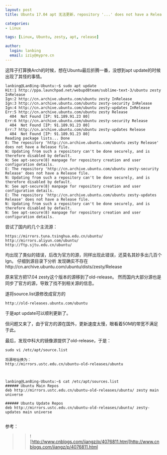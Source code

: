 ```yaml
---
layout: post
title: Ubuntu 17.04 apt 无法更新，repository '...' does not have a Release file

categories:
- Linux

tags: [Linux, Ubuntu, zesty, apt, release]

author:
  login: lanbing
  email: iziy@mypre.cn
---
```



这阵子打算换Arch的时候，想在Ubuntu最后折腾一番，没想到apt update的时候出现了其怪的事情。


```
lanbing@LanBing-Ubuntu:~$ sudo apt update
Hit:1 http://ppa.launchpad.net/webupd8team/sublime-text-3/ubuntu zesty InRelease
Ign:2 http://cn.archive.ubuntu.com/ubuntu zesty InRelease
Ign:3 http://cn.archive.ubuntu.com/ubuntu zesty-security InRelease
Ign:4 http://cn.archive.ubuntu.com/ubuntu zesty-updates InRelease
Err:5 http://cn.archive.ubuntu.com/ubuntu zesty Release
  404  Not Found [IP: 91.189.91.23 80]
Err:6 http://cn.archive.ubuntu.com/ubuntu zesty-security Release
  404  Not Found [IP: 91.189.91.23 80]
Err:7 http://cn.archive.ubuntu.com/ubuntu zesty-updates Release
  404  Not Found [IP: 91.189.91.23 80]
Reading package lists... Done
E: The repository 'http://cn.archive.ubuntu.com/ubuntu zesty Release' does not have a Release file.
N: Updating from such a repository can't be done securely, and is therefore disabled by default.
N: See apt-secure(8) manpage for repository creation and user configuration details.
E: The repository 'http://cn.archive.ubuntu.com/ubuntu zesty-security Release' does not have a Release file.
N: Updating from such a repository can't be done securely, and is therefore disabled by default.
N: See apt-secure(8) manpage for repository creation and user configuration details.
E: The repository 'http://cn.archive.ubuntu.com/ubuntu zesty-updates Release' does not have a Release file.
N: Updating from such a repository can't be done securely, and is therefore disabled by default.
N: See apt-secure(8) manpage for repository creation and user configuration details.
```

尝试了国内的几个主流源：
```
https://mirrors.tuna.tsinghua.edu.cn/ubuntu/
http://mirrors.aliyun.com/ubuntu/
http://ftp.sjtu.edu.cn/ubuntu/
```
均出现了类似的错误，后改为官方的源，同样出现此错误，还莫名其妙多出几百个Ign。
仔细到源目录下分析
发现确实不存在http://cn.archive.ubuntu.com/ubuntu/dists/zesty/Release

原来官方把17.04 zesty这个版本的源移到了old-release。
然而国内大部分源也是同步了官方的源，导致了找不到相关源的信息。


遂将source.list源修改成官方的
```
http://old-releases.ubuntu.com/ubuntu
```
于是apt update可以顺利更新了。

但问题又来了，由于官方的源在国外，更新速度太慢，眼看着50M的带宽不满足于此。

最后，发现中科大的镜像源提供了old-release，于是：
```
sudo vi /etc/apt/source.list

将源地址换为：
http://mirrors.ustc.edu.cn/ubuntu-old-releases/ubuntu



lanbing@LanBing-Ubuntu:~$ cat /etc/apt/sources.list
###### Ubuntu Main Repos
deb http://mirrors.ustc.edu.cn/ubuntu-old-releases/ubuntu/ zesty main universe 

###### Ubuntu Update Repos
deb http://mirrors.ustc.edu.cn/ubuntu-old-releases/ubuntu/ zesty-updates main universe 


```


参考：
>> ![http://www.cnblogs.com/jiangz/p/4076811.html]http://www.cnblogs.com/jiangz/p/4076811.html

